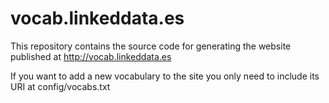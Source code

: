 vocab.linkeddata.es
===================

This repository contains the source code for generating the website published at http://vocab.linkeddata.es

If you want to add a new vocabulary to the site you only need to include its URI at config/vocabs.txt
